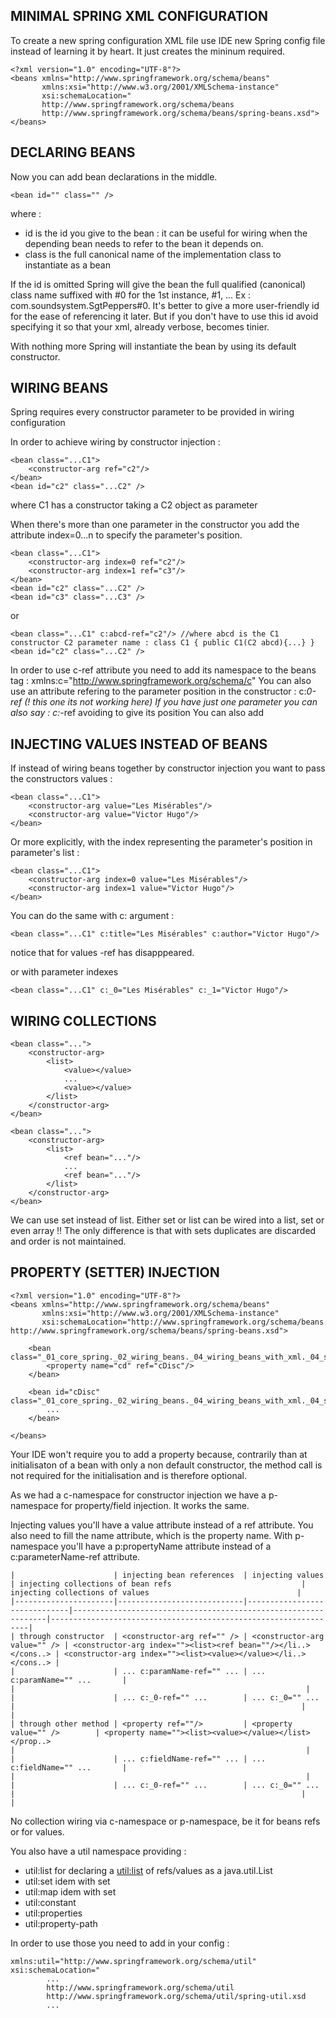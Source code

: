MINIMAL SPRING XML CONFIGURATION
--------------------------------

To create a new spring configuration XML file use IDE new Spring config file instead of learning it by heart. It just creates the mininum required.
```
<?xml version="1.0" encoding="UTF-8"?>
<beans xmlns="http://www.springframework.org/schema/beans"
       xmlns:xsi="http://www.w3.org/2001/XMLSchema-instance"
       xsi:schemaLocation="
       http://www.springframework.org/schema/beans
       http://www.springframework.org/schema/beans/spring-beans.xsd">
</beans>
```
DECLARING BEANS
---------------

Now you can add bean declarations in the middle.
```
<bean id="" class="" />
```
where :
* id is the id you give to the bean : it can be useful for wiring when the depending bean needs to refer to the bean it depends on.
* class is the full canonical name of the implementation class to instantiate as a bean

If the id is omitted Spring will give the bean the full qualified (canonical) class name suffixed with #0 for the 1st instance, #1, ...
Ex : com.soundsystem.SgtPeppers#0. It's better to give a more user-friendly id for the ease of referencing it later. But if you don't have to use this id avoid specifying it so that your xml, already verbose, becomes tinier.

With nothing more Spring will instantiate the bean by using its default constructor.

WIRING BEANS
------------

Spring requires every constructor parameter to be provided in wiring configuration 

In order to achieve wiring by constructor injection :
```
<bean class="...C1">
    <constructor-arg ref="c2"/>
</bean>
<bean id="c2" class="...C2" />
```
where C1 has a constructor taking a C2 object as parameter

When there's more than one parameter in the constructor you add the attribute index=0...n to specify the parameter's position.
```
<bean class="...C1">
    <constructor-arg index=0 ref="c2"/>
    <constructor-arg index=1 ref="c3"/>
</bean>
<bean id="c2" class="...C2" />
<bean id="c3" class="...C3" />
```
or 
```
<bean class="...C1" c:abcd-ref="c2"/> //where abcd is the C1 constructor C2 parameter name : class C1 { public C1(C2 abcd){...} }
<bean id="c2" class="...C2" />
```
In order to use c-ref attribute you need to add its namespace to the beans tag : xmlns:c="http://www.springframework.org/schema/c"
You can also use an attribute refering to the parameter position in the constructor : c:_0-ref
(! this one its not working here) If you have just one parameter you can also say : c:_-ref avoiding to give its position
You can also add 

INJECTING VALUES INSTEAD OF BEANS
---------------------------------

If instead of wiring beans together by constructor injection you want to pass the constructors values :
```
<bean class="...C1">
    <constructor-arg value="Les Misérables"/>
    <constructor-arg value="Victor Hugo"/>
</bean>
```
Or more explicitly, with the index representing the parameter's position in parameter's list :
```
<bean class="...C1">
    <constructor-arg index=0 value="Les Misérables"/>
    <constructor-arg index=1 value="Victor Hugo"/>
</bean>
```
You can do the same with c: argument :
```
<bean class="...C1" c:title="Les Misérables" c:author="Victor Hugo"/>
```
notice that for values -ref has disapppeared.

or with parameter indexes
```
<bean class="...C1" c:_0="Les Misérables" c:_1="Victor Hugo"/>
```
WIRING COLLECTIONS
------------------
```
<bean class="...">
    <constructor-arg>
        <list>
            <value></value>
            ...
            <value></value>
        </list>
    </constructor-arg>
</bean>
```
```
<bean class="...">
    <constructor-arg>
        <list>
            <ref bean="..."/>
            ...
            <ref bean="..."/>
        </list>
    </constructor-arg>
</bean>
```
We can use set instead of list.
Either set or list can be wired into a list, set or even array !! The only difference is that with sets duplicates are discarded and order is not maintained.

PROPERTY (SETTER) INJECTION
---------------------------
```
<?xml version="1.0" encoding="UTF-8"?>
<beans xmlns="http://www.springframework.org/schema/beans"
       xmlns:xsi="http://www.w3.org/2001/XMLSchema-instance"
       xsi:schemaLocation="http://www.springframework.org/schema/beans http://www.springframework.org/schema/beans/spring-beans.xsd">

    <bean class="_01_core_spring._02_wiring_beans._04_wiring_beans_with_xml._04_setting_properties._01_CHOOSING_BETWEEN_CONSTRUCTOR_INJECTION_AND_PROPERTY_INJECTION.CDPlayer">
        <property name="cd" ref="cDisc"/>
    </bean>

    <bean id="cDisc" class="_01_core_spring._02_wiring_beans._04_wiring_beans_with_xml._04_setting_properties._01_CHOOSING_BETWEEN_CONSTRUCTOR_INJECTION_AND_PROPERTY_INJECTION.CompactDisc">
        ...
    </bean>

</beans>
```
Your IDE won't require you to add a property because, contrarily than at initialisaton of a bean with only a non default constructor, the method call is not required for the initialisation and is therefore optional.

As we had a c-namespace for constructor injection we have a p-namespace for property/field injection. It works the same.

Injecting values you'll have a value attribute instead of a ref attribute. You also need to fill the name attribute, which is the property name.
With p-namespace you'll have a p:propertyName attribute instead of a c:parameterName-ref attribute.
```
|                      | injecting bean references  | injecting values             | injecting collections of bean refs                             | injecting collections of values                                 |
|----------------------|----------------------------|------------------------------|----------------------------------------------------------------|-----------------------------------------------------------------|
| through constructor  | <constructor-arg ref="" /> | <constructor-arg value="" /> | <constructor-arg index=""><list><ref bean=""/></li..></cons..> | <constructor-arg index=""><list><value></value></li..></cons..> |
|                      | ... c:paramName-ref="" ... | ... c:paramName="" ...       |                                                                |                                                                 |
|                      | ... c:_0-ref="" ...        | ... c:_0="" ...              |                                                                |                                                                 |
| through other method | <property ref=""/>         | <property value="" />        | <property name=""><list><value></value></list></prop..>                                                                |                                                                 |
|                      | ... c:fieldName-ref="" ... | ... c:fieldName="" ...       |                                                                |                                                                 |
|                      | ... c:_0-ref="" ...        | ... c:_0="" ...              |                                                                |                                                                 |
```
No collection wiring via c-namespace or p-namespace, be it for beans refs or for values.

You also have a util namespace providing :
* util:list for declaring a <util:list> of refs/values as a java.util.List
* util:set idem with set
* util:map idem with set
* util:constant
* util:properties
* util:property-path

In order to use those you need to add in your config :
```
xmlns:util="http://www.springframework.org/schema/util"
xsi:schemaLocation="
        ...
        http://www.springframework.org/schema/util
        http://www.springframework.org/schema/util/spring-util.xsd
        ...
```
